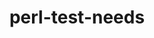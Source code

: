 ---
title: "perl-test-needs"
layout: cache
categories: [package, develop-2025-01-26]
meta: {"versions": ["0.002010"], "compilers": ["gcc@=11.1.0", "gcc@=11.4.0"], "oss": ["ubuntu20.04", "ubuntu22.04"], "platforms": ["linux"], "targets": ["x86_64_v3"], "stacks": ["data-vis-sdk", "e4s", "hep", "root"], "num_specs": 2, "num_specs_by_stack": {"data-vis-sdk": 1, "root": 2, "hep": 1, "e4s": 1}}
spec_details: [{"hash": "63jpezsay4e25yt72rkfthrhzpjt2gld", "compiler": "gcc@=11.1.0", "versions": ["0.002010"], "os": "ubuntu20.04", "platform": "linux", "target": "x86_64_v3", "variants": ["build_system=perl"], "stacks": ["data-vis-sdk", "root"], "size": "-", "tarball": "https://binaries.spack.io/develop-2025-01-26/build_cache/linux-ubuntu20.04-x86_64_v3/gcc-11.1.0/perl-test-needs-0.002010/linux-ubuntu20.04-x86_64_v3-gcc-11.1.0-perl-test-needs-0.002010-63jpezsay4e25yt72rkfthrhzpjt2gld.spack"}, {"hash": "s762mocao4ftmr5einne35edxzkkdej4", "compiler": "gcc@=11.4.0", "versions": ["0.002010"], "os": "ubuntu22.04", "platform": "linux", "target": "x86_64_v3", "variants": ["build_system=perl"], "stacks": ["hep", "root", "e4s"], "size": "-", "tarball": "https://binaries.spack.io/develop-2025-01-26/build_cache/linux-ubuntu22.04-x86_64_v3/gcc-11.4.0/perl-test-needs-0.002010/linux-ubuntu22.04-x86_64_v3-gcc-11.4.0-perl-test-needs-0.002010-s762mocao4ftmr5einne35edxzkkdej4.spack"}]
---